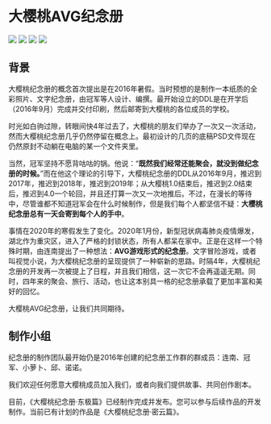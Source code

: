 # 大樱桃AVG纪念册
![](https://img.shields.io/badge/status-released-green) ![](https://img.shields.io/badge/rate-★★★★★-brightgreen) ![](https://img.shields.io/badge/language-Ren'Py-brightgreen) ![](https://img.shields.io/badge/platform-win%20%7C%20osx%20%7C%20html5-lightgrey)
## 背景

大樱桃纪念册的概念首次提出是在2016年暑假。当时预想的是制作一本纸质的全彩照片、文字纪念册，由冠军等人设计、编撰。最开始设立的DDL是在开学后（2016年9月）完成并交付印刷，然后邮寄到大樱桃的各位成员的学校。

时光如白驹过隙，转眼间快4年过去了，大樱桃的朋友们举办了一次又一次活动，然而大樱桃纪念册几乎仍然停留在概念上。最初设计的几页的底稿PSD文件现在仍然原封不动躺在电脑的某一个文件夹里。

当然，冠军坚持不愿背咕咕的锅。他说：“**既然我们经常还能聚会，就没到做纪念册的时候。**”而在他这个理论的引导下，大樱桃纪念册的DDL从2016年9月，推迟到2017年，推迟到2018年，推迟到2019年；从大樱桃1.0结束后，推迟到2.0结束后，推迟到4.0一个轮回，并且还打算一次又一次地推后。不过，在漫长的等待中，尽管谁都不知道冠军会在什么时候制作，但是我们每个人都坚信不疑：**大樱桃纪念册总有一天会寄到每个人的手中**。

事情在2020年的寒假发生了变化。2020年1月份，新型冠状病毒肺炎疫情爆发，湖北作为重灾区，进入了严格的封锁状态，所有人都呆在家中。正是在这样一个特殊时期，由连南提出了一种想法：**AVG游戏形式的纪念册**。文字冒险游戏，或者叫视觉小说，为大樱桃纪念册的呈现提供了一种崭新的思路。时隔4年，大樱桃纪念册的开发再一次被提上了日程，并且我们相信，这一次它不会再遥遥无期。同时，四年来的聚会、旅行、活动，也让这本别具一格的纪念册承载了更加丰富和美好的回忆。

大樱桃AVG纪念册，让我们共同期待。

## 制作小组

纪念册的制作团队最开始仍是2016年创建的纪念册工作群的群成员：连南、冠军、小萝卜、邱、诺诺。

我们欢迎任何愿意大樱桃成员加入我们，或者向我们提供故事、共同创作剧本。

目前，《大樱桃纪念册·东极篇》已经制作完成并发布。您可以参与后续作品的开发制作。当前已有计划的作品是《大樱桃纪念册·密云篇》。
